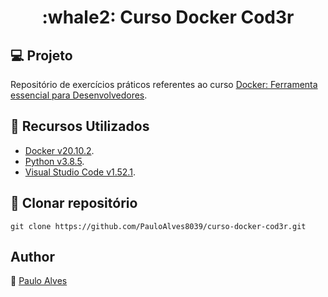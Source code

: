 <h1 align="center">:whale2: Curso Docker Cod3r</h1>

## :computer: Projeto

Repositório de exercícios práticos referentes ao curso [Docker: Ferramenta essencial para Desenvolvedores](https://www.udemy.com/course/curso-docker/).

## :wrench: Recursos Utilizados

- [Docker v20.10.2](https://www.docker.com/).
- [Python v3.8.5](https://www.python.org/).
- [Visual Studio Code v1.52.1](https://code.visualstudio.com/).

## :floppy_disk: Clonar repositório

```git clone https://github.com/PauloAlves8039/curso-docker-cod3r.git```

## Author

:boy: [Paulo Alves](https://github.com/PauloAlves8039)
